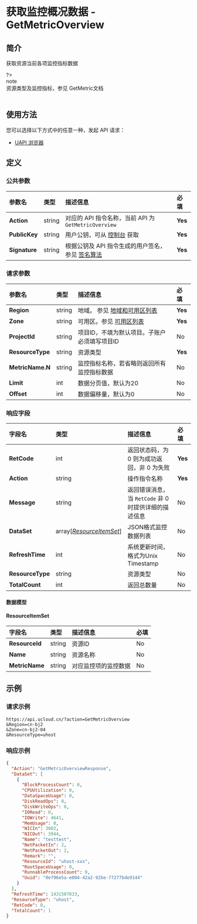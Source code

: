 # 获取监控概况数据 - GetMetricOverview

## 简介

获取资源当前各项监控指标数据

?> <br />note<br />资源类型及监控指标，参见 GetMetric文档<br /><br />




## 使用方法

您可以选择以下方式中的任意一种，发起 API 请求：
- [UAPI 浏览器](https://console.ucloud.cn/uapi/detail?id=GetMetricOverview)


## 定义

### 公共参数

| 参数名 | 类型 | 描述信息 | 必填 |
|:---|:---|:---|:---|
| **Action**     | string  | 对应的 API 指令名称，当前 API 为 `GetMetricOverview`                        | **Yes** |
| **PublicKey**  | string  | 用户公钥，可从 [控制台](https://console.ucloud.cn/uapi/apikey) 获取                                             | **Yes** |
| **Signature**  | string  | 根据公钥及 API 指令生成的用户签名，参见 [签名算法](api/summary/signature.md)  | **Yes** |

### 请求参数

| 参数名 | 类型 | 描述信息 | 必填 |
|:---|:---|:---|:---|
| **Region** | string | 地域。 参见 [地域和可用区列表](api/summary/regionlist) |**Yes**|
| **Zone** | string | 可用区。参见 [可用区列表](api/summary/regionlist) |**Yes**|
| **ProjectId** | string | 项目ID，不填为默认项目。子账户必须填写项目ID |No|
| **ResourceType** | string | 资源类型 |**Yes**|
| **MetricName.N** | string | 监控指标名称，若省略则返回所有监控指标数据 |No|
| **Limit** | int | 数据分页值，默认为20 |No|
| **Offset** | int | 数据偏移量，默认为0 |No|

### 响应字段

| 字段名 | 类型 | 描述信息 | 必填 |
|:---|:---|:---|:---|
| **RetCode** | int | 返回状态码，为 0 则为成功返回，非 0 为失败 |**Yes**|
| **Action** | string | 操作指令名称 |**Yes**|
| **Message** | string | 返回错误消息，当 `RetCode` 非 0 时提供详细的描述信息 |No|
| **DataSet** | array[[*ResourceItemSet*](#ResourceItemSet)] | JSON格式监控数据列表 |No|
| **RefreshTime** | int | 系统更新时间，格式为Unix Timestamp |No|
| **ResourceType** | string | 资源类型 |No|
| **TotalCount** | int | 返回总数量 |No|

#### 数据模型


#### ResourceItemSet

| 字段名 | 类型 | 描述信息 | 必填 |
|:---|:---|:---|:---|
| **ResourceId** | string | 资源ID |No|
| **Name** | string | 资源名称 |No|
| **MetricName** | string | 对应监控项的监控数据 |No|

## 示例

### 请求示例
    
```
https://api.ucloud.cn/?action=GetMetricOverview
&Region=cn-bj2
&Zone=cn-bj2-04
&ResourceType=uhost
```

### 响应示例
    
```json
{
  "Action": "GetMetricOverviewResponse",
  "DataSet": [
    {
      "BlockProcessCount": 0,
      "CPUUtilization": 0,
      "DataSpaceUsage": 0,
      "DiskReadOps": 0,
      "DiskWriteOps": 0,
      "IORead": 0,
      "IOWrite": 4641,
      "MemUsage": 0,
      "NICIn": 3002,
      "NICOut": 3944,
      "Name": "testtest",
      "NetPacketIn": 2,
      "NetPacketOut": 2,
      "Remark": "",
      "ResourceId": "uhost-xxx",
      "RootSpaceUsage": 0,
      "RunnableProcessCount": 0,
      "Uuid": "0e796e5a-e004-42a2-92be-77277bde9144"
    }
  ],
  "RefreshTime": 1431507033,
  "ResourceType": "uhost",
  "RetCode": 0,
  "TotalCount": 1
}
```





